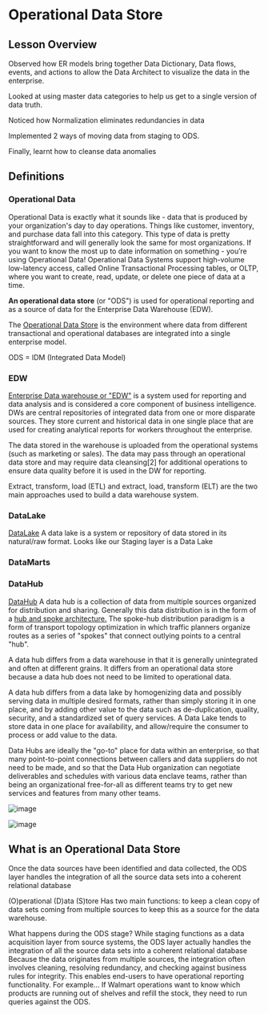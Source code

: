 # Operational Data Store 

## Lesson Overview

Observed how ER models bring together Data Dictionary, Data flows, events, and actions to allow the Data Architect to visualize the data in the enterprise.

Looked at using master data categories to help us get to a single version of data truth.

Noticed how Normalization eliminates redundancies in data

Implemented 2 ways of moving data from staging to ODS.

Finally, learnt how to cleanse data anomalies


## Definitions


### Operational Data 

Operational Data  is exactly what it sounds like - data that is produced by your organization's day to day operations. Things like customer, inventory, and purchase data fall into this category. This type of data is pretty straightforward and will generally look the same for most organizations. If you want to know the most up to date information on something - you’re using Operational Data! Operational Data Systems support high-volume low-latency access, called Online Transactional Processing tables, or OLTP, where you want to create, read, update, or delete one piece of data at a time.

**An operational data store** (or "ODS") is used for operational reporting and as a source of data for the Enterprise Data Warehouse (EDW).

The [Operational Data Store](https://en.wikipedia.org/wiki/Operational_data_store) is the environment where data from different transactional and operational databases are integrated into a single enterprise model.

 ODS = IDM (Integrated Data Model)
 
### EDW

[Enterprise Data warehouse or "EDW"](https://en.wikipedia.org/wiki/Data_warehouse)
is a system used for reporting and data analysis and is considered a core component of business intelligence. DWs are central repositories of integrated data from one or more disparate sources. They store current and historical data in one single place that are used for creating analytical reports for workers throughout the enterprise.

The data stored in the warehouse is uploaded from the operational systems (such as marketing or sales). The data may pass through an operational data store and may require data cleansing[2] for additional operations to ensure data quality before it is used in the DW for reporting.

Extract, transform, load (ETL) and extract, load, transform (ELT) are the two main approaches used to build a data warehouse system.

### DataLake

[DataLake](https://en.wikipedia.org/wiki/Data_lake)
A data lake is a system or repository of data stored in its natural/raw format.
Looks like our Staging layer is a Data Lake

### DataMarts


### DataHub
[DataHub](https://en.wikipedia.org/wiki/Data_hub)
A data hub is a collection of data from multiple sources organized for distribution and sharing. Generally this data distribution is in the form of a [hub and spoke architecture.](https://en.wikipedia.org/wiki/Spoke%E2%80%93hub_distribution_paradigm)
The spoke-hub distribution paradigm is a form of transport topology optimization in which traffic planners organize routes as a series of "spokes" that connect outlying points to a central "hub".

A data hub differs from a data warehouse in that it is generally unintegrated and often at different grains. It differs from an operational data store because a data hub does not need to be limited to operational data.

A data hub differs from a data lake by homogenizing data and possibly serving data in multiple desired formats, rather than simply storing it in one place, and by adding other value to the data such as de-duplication, quality, security, and a standardized set of query services. A Data Lake tends to store data in one place for availability, and allow/require the consumer to process or add value to the data.

Data Hubs are ideally the "go-to" place for data within an enterprise, so that many point-to-point connections between callers and data suppliers do not need to be made, and so that the Data Hub organization can negotiate deliverables and schedules with various data enclave teams, rather than being an organizational free-for-all as different teams try to get new services and features from many other teams.


![image](https://user-images.githubusercontent.com/68102477/121339862-4239e300-c962-11eb-9896-9dfeb00c17f1.png)

![image](https://user-images.githubusercontent.com/68102477/121339896-4ebe3b80-c962-11eb-804e-2cd7416fe5dc.png)

## What is an Operational Data Store
Once the data sources have been identified and data collected, the ODS layer handles the integration of all the source data sets into a coherent relational database

(O)perational (D)ata (S)tore
Has two main functions:
to keep a clean copy of data sets coming from multiple sources
to keep this as a source for the data warehouse.

What happens during the ODS stage?
While staging functions as a data acquisition layer from source systems, the ODS layer actually handles the integration of all the source data sets into a coherent relational database
Because the data originates from multiple sources, the integration often involves cleaning, resolving redundancy, and checking against business rules for integrity.
This enables end-users to have operational reporting functionality. For example… If Walmart operations want to know which products are running out of shelves and refill the stock, they need to run queries against the ODS.






